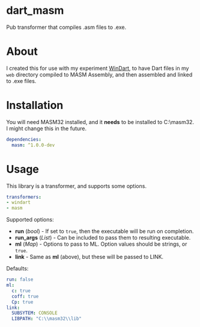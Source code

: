 # dart_masm
Pub transformer that compiles .asm files to .exe.

# About
I created this for use with my experiment [WinDart](https://github.com/thosakwe), to have Dart files in my `web` directory
compiled to MASM Assembly, and then assembled and linked to .exe files.

# Installation
You will need MASM32 installed, and it **needs** to be installed to C:\masm32. I might change this in the future.
```yaml
dependencies:
  masm: ^1.0.0-dev
```

# Usage
This library is a transformer, and supports some options.

```yaml
transformers:
- windart
- masm
```

Supported options:
* **run** (*bool*) - If set to `true`, then the executable will be run on completion.
* **run_args** (*List<String>*) - Can be included to pass them to resulting executable.
* **ml** (*Map*) - Options to pass to ML. Option values should be strings, or `true`.
* **link** - Same as **ml** (above), but these will be passed to LINK.

Defaults:

```yaml
run: false
ml:
  c: true
  coff: true
  Cp: true
link:
  SUBSYTEM: CONSOLE
  LIBPATH: "C:\\masm32\\lib"
```
